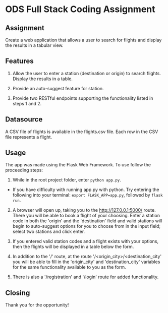 # ODS Full Stack Coding Assignment

## Assignment

Create a web application that allows a user to search for flights and display the results in a tabular view.

## Features

1. Allow the user to enter a station (destination or origin) to search flights. Display the results in a table.

2. Provide an auto-suggest feature for station.

3. Provide two RESTful endpoints supporting the functionality listed in steps 1 and 2.

## Datasource

A CSV file of flights is available in the flights.csv file. Each row in the CSV file represents a flight.

## Usage

The app was made using the Flask Web Framework. To use follow the proceeding steps:

1.  While in the root project folder, enter `python app.py`.

* If you have difficulty with running app.py with python. Try entering the following into your terminal: 
`export FLASK_APP=app.py`, followed by `flask run`.

2. A browser will open up, taking you to the http://127.0.0.1:5000/ route. There you will be able to book a flight of
your choosing. Enter a station code in both the 'origin' and the 'destination' field and valid stations will begin to
auto-suggest options for you to choose from in the input field; select two stations and click enter.

3. If you entered valid station codes and a flight exists with your options, then the flights will be displayed in a
table below the form.

4. In addition to the '/' route, at the route '/<origin_city>/<destination_city' you will be able to fill in the
'origin_city' and 'destination_city' variables for the same functionality available to you as the form.

5. There is also a '/registration' and '/login' route for added functionality.

## Closing

Thank you for the opportunity!